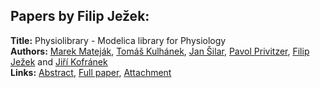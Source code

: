 <h2>Papers by Filip Ježek:</h2>
<p>
<b>Title:</b> Physiolibrary - Modelica library for Physiology<br />
<b>Authors:</b> <a href="../authors/author_203.html">Marek Mateják</a>, <a href="../authors/author_180.html">Tomáš Kulhánek</a>, <a href="../authors/author_285.html">Jan Šilar</a>, <a href="../authors/author_249.html">Pavol Privitzer</a>, <a href="../authors/author_147.html">Filip Ježek</a> and <a href="../authors/author_168.html">Jiří Kofránek</a><br />
<b>Links:</b> <a href="../abstracts/abstract_53.pdf">Abstract</a>, <a href="../submissions/ECP14096499_MatejakKulhanekSilarPrivitzerJezekKofranek.pdf">Full paper</a>, <a href="../attachments/attachment_53.zip">Attachment</a>
</p>